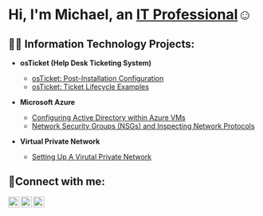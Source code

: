 <h1>Hi, I'm Michael, an <a href="(https://www.linkedin.com/in/mikebib/)">IT Professional</a>☺</h1>

<h2>👨‍💻 Information Technology Projects:</h2>

- <b>osTicket (Help Desk Ticketing System)</b>
  - [osTicket: Post-Installation Configuration](https://github.com/MikeBib/osTicket-Post-Installation-Configuration)
  - [osTicket: Ticket Lifecycle Examples](https://github.com/MikeBib/osTicket-Ticket-Lifecycle-Examples)
- <b>Microsoft Azure</b>
  - [Configuring Active Directory within Azure VMs](https://github.com/MikeBib/Configuring-Active-Directory-within-Azure-VMs)
  - [Network Security Groups (NSGs) and Inspecting Network Protocols](https://github.com/joshmadakoredmonds/azure-network-protocols)

- <b>Virtual Private Network</b>

  - [Setting Up A Virutal Private Network](https://github.com/MikeBib/Setting-up-a-VPN)

<h2>🤳Connect with me:</h2>

[<img align="left" alt="Josh | Twitter" width="22px" src="https://cdn.jsdelivr.net/npm/simple-icons@v3/icons/twitter.svg" />][twitter]
[<img align="left" alt="Josh | LinkedIn" width="22px" src="https://cdn.jsdelivr.net/npm/simple-icons@v3/icons/linkedin.svg" />][linkedin]
[<img align="left" alt="Josh | Instagram" width="22px" src="https://cdn.jsdelivr.net/npm/simple-icons@v3/icons/instagram.svg" />][instagram]

[twitter]: https://twitter.com/Jane
[instagram]: https://www.instagram.com/Jane
[linkedin]: https://www.linkedin.com/in/mikebib/
